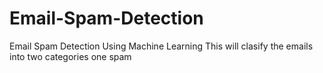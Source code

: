 # Email-Spam-Detection
Email Spam Detection Using Machine Learning
This will clasify the emails into two categories one spam
